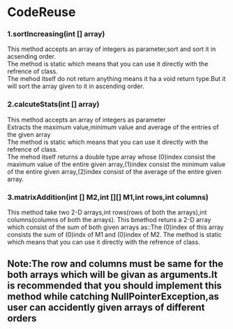 # CodeReuse
<h3>1.sortIncreasing(int [] array)</h3>
This method accepts an array of integers as parameter,sort and sort it in acsending order.<br>The method is static which means that you can use it directly with the refrence of class.<br>The mehod itself do not return anything means it ha a void return type.But it will sort the array given to it in ascending order.
<h3>2.calcuteStats(int [] array)</h3>
This method accepts an array of integers as parameter<br>Extracts the maximum value,minimum value and average of the entries of the given array<br>The method is static which means that you can use it directly with the refrence of class.<br>The mehod itself returns a double type array whose (0)index consist the maximum value of the entire given array,(1)index consist the minimum value of the entire given array,(2)index consist of the average of the entire given array.
<h3>3.matrixAddition(int [] M2,int [][] M1,int rows,int columns)</h3>
This method take two 2-D arrays,int rows(rows of both the arrays),int columns(columns of both the arrays).
This bmethod retuns a 2-D array which consist of the sum of both given arrays as::The (0)index of this array consists the sum of (0)indx of M1 and (0)index of M2.
The method is static which means that you can use it directly with the refrence of class.
<h2>Note:The row and columns must be same for the both arrays which will be givan as arguments.It is recommended that you should implement this method while catching NullPointerException,as user can accidently given arrays of different orders</h2>
